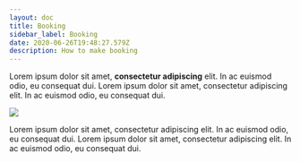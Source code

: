 ```yaml
---
layout: doc
title: Booking
sidebar_label: Booking
date: 2020-06-26T19:48:27.579Z
description: How to make booking
---
```

Lorem ipsum dolor sit amet, **consectetur adipiscing** elit. In ac euismod odio, eu consequat dui. Lorem ipsum dolor sit amet, consectetur adipiscing elit. In ac euismod odio, eu consequat dui.

![](/img/undraw_docusaurus_mountain.svg)

Lorem ipsum dolor sit amet, consectetur adipiscing elit. In ac euismod odio, eu consequat dui. Lorem ipsum dolor sit amet, consectetur adipiscing elit. In ac euismod odio, eu consequat dui.